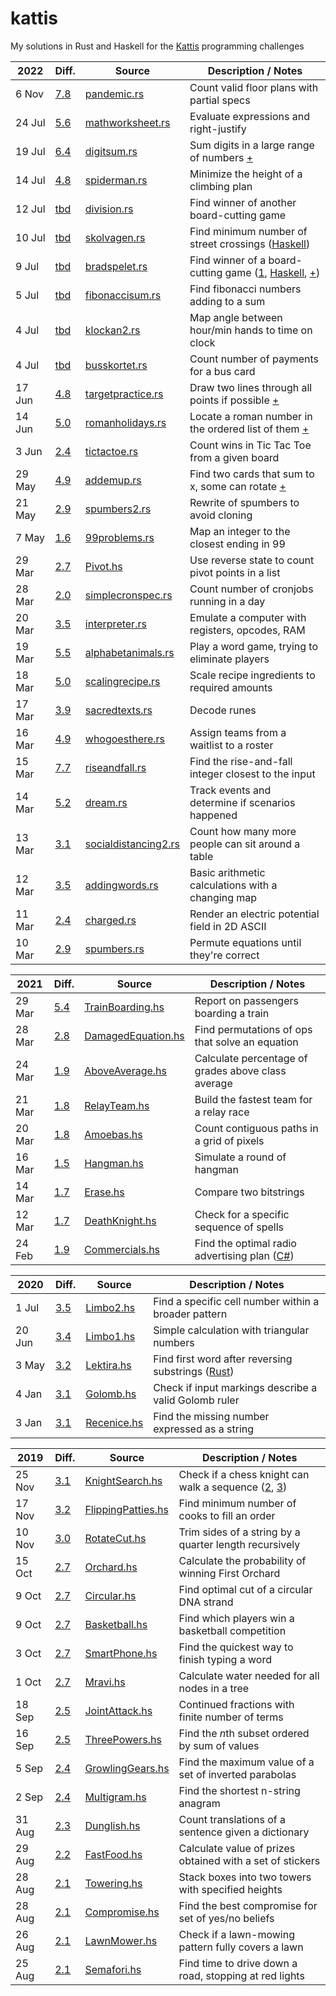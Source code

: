 # kattis

My solutions in Rust and Haskell for the [Kattis](https://open.kattis.com/problems?order=problem_difficulty) programming challenges

2022 | Diff. | Source | Description / Notes
--- | --- | --- | ---
6 Nov | [7.8](https://open.kattis.com/problems/pandemicshopping) | [pandemic.rs](rust/pandemicshopping/src/main.rs) | Count valid floor plans with partial specs
24 Jul | [5.6](https://open.kattis.com/problems/mathworksheet) | [mathworksheet.rs](rust/mathworksheet/src/main.rs) | Evaluate expressions and right-justify
19 Jul | [6.4](https://open.kattis.com/problems/digitsum) | [digitsum.rs](rust/digitsum/src/main.rs) | Sum digits in a large range of numbers [+](notes/Digit%20Sum.md)
14 Jul | [4.8](https://open.kattis.com/problems/spiderman) | [spiderman.rs](rust/spiderman/src/main.rs) | Minimize the height of a climbing plan
12 Jul | [tbd](https://open.kattis.com/problems/chocolatedivision) | [division.rs](rust/chocolatedivision/src/main.rs) | Find winner of another board-cutting game
10 Jul | [tbd](https://open.kattis.com/problems/skolvagen) | [skolvagen.rs](rust/skolvagen/src/main.rs) | Find minimum number of street crossings ([Haskell](src/Skolvagen.hs))
9 Jul | [tbd](https://open.kattis.com/problems/bradspelet) | [bradspelet.rs](rust/bradspelet2/src/main.rs) | Find winner of a board-cutting game ([1](rust/bradspelet/src/main.rs), [Haskell](src/Bradspelet.hs), [+](notes/Bradspelet.md))
5 Jul | [tbd](https://open.kattis.com/problems/fibonaccisum) | [fibonaccisum.rs](rust/fibonaccisum/src/main.rs) | Find fibonacci numbers adding to a sum
4 Jul | [tbd](https://open.kattis.com/problems/klockan2) | [klockan2.rs](rust/klockan2/src/main.rs) | Map angle between hour/min hands to time on clock
4 Jul | [tbd](https://open.kattis.com/problems/busskortet) | [busskortet.rs](rust/busskortet/src/main.rs) | Count number of payments for a bus card
17 Jun | [4.8](https://open.kattis.com/problems/targetpractice) | [targetpractice.rs](rust/targetpractice/src/main.rs) | Draw two lines through all points if possible [+](notes/Target%20Practice.md)
14 Jun | [5.0](https://open.kattis.com/problems/romanholidays) | [romanholidays.rs](rust/romanholidays/src/main.rs) | Locate a roman number in the ordered list of them [+](notes/Roman%20Holidays.md)
3 Jun | [2.4](https://open.kattis.com/problems/tictactoecounting) | [tictactoe.rs](rust/tictactoe/src/main.rs) | Count wins in Tic Tac Toe from a given board
29 May | [4.9](https://open.kattis.com/problems/addemup) | [addemup.rs](rust/addemup/src/main.rs) | Find two cards that sum to x, some can rotate [+](notes/Add%20'Em%20Up!.md)
21 May | [2.9](https://open.kattis.com/problems/noonerizedspumbers) | [spumbers2.rs](rust/spumbers2/src/main.rs) | Rewrite of spumbers to avoid cloning
7 May | [1.6](https://open.kattis.com/problems/99problems) | [99problems.rs](rust/problems99/src/main.rs) | Map an integer to the closest ending in 99
29 Mar | [2.7](https://open.kattis.com/problems/pivot) | [Pivot.hs](src/Pivot.hs) | Use reverse state to count pivot points in a list
28 Mar | [2.0](https://open.kattis.com/problems/simplecronspec) | [simplecronspec.rs](rust/simplecronspec/src/main.rs) | Count number of cronjobs running in a day
20 Mar | [3.5](https://open.kattis.com/problems/interpreter) | [interpreter.rs](rust/interpreter/src/main.rs) | Emulate a computer with registers, opcodes, RAM
19 Mar | [5.5](https://open.kattis.com/problems/alphabetanimals) | [alphabetanimals.rs](rust/alphabetanimals/src/main.rs) | Play a word game, trying to eliminate players
18 Mar | [5.0](https://open.kattis.com/problems/scalingrecipe) | [scalingrecipe.rs](rust/scalingrecipe/src/main.rs) | Scale recipe ingredients to required amounts
17 Mar | [3.9](https://open.kattis.com/problems/sacredtexts) | [sacredtexts.rs](rust/sacredtexts/src/main.rs) | Decode runes
16 Mar | [4.9](https://open.kattis.com/problems/whogoesthere) | [whogoesthere.rs](rust/whogoesthere/src/main.rs) | Assign teams from a waitlist to a roster
15 Mar | [7.7](https://open.kattis.com/problems/riseandfall) | [riseandfall.rs](rust/riseandfall/src/main.rs) | Find the rise-and-fall integer closest to the input
14 Mar | [5.2](https://open.kattis.com/problems/dream) | [dream.rs](rust/dream/src/main.rs) | Track events and determine if scenarios happened
13 Mar | [3.1](https://open.kattis.com/problems/socialdistancing2) | [socialdistancing2.rs](rust/socialdistancing2/src/main.rs) | Count how many more people can sit around a table
12 Mar | [3.5](https://open.kattis.com/problems/addingwords) | [addingwords.rs](rust/addingwords/src/main.rs) | Basic arithmetic calculations with a changing map
11 Mar | [2.4](https://open.kattis.com/problems/charged) | [charged.rs](rust/charged/src/main.rs) | Render an electric potential field in 2D ASCII
10 Mar | [2.9](https://open.kattis.com/problems/noonerizedspumbers) | [spumbers.rs](rust/spumbers/src/main.rs) | Permute equations until they're correct

2021 | Diff. | Source | Description / Notes
--- | --- | --- | ---
29 Mar | [5.4](https://open.kattis.com/problems/trainboarding) | [TrainBoarding.hs](src/TrainBoarding.hs) | Report on passengers boarding a train
28 Mar | [2.8](https://open.kattis.com/problems/damagedequation) | [DamagedEquation.hs](src/DamagedEquation.hs) | Find permutations of ops that solve an equation
24 Mar | [1.9](https://open.kattis.com/problems/aboveaverage) | [AboveAverage.hs](src/AboveAverage.hs) | Calculate percentage of grades above class average
21 Mar | [1.8](https://open.kattis.com/problems/bestrelayteam) | [RelayTeam.hs](src/BestRelayTeam.hs) | Build the fastest team for a relay race
20 Mar | [1.8](https://open.kattis.com/problems/amoebas) | [Amoebas.hs](src/Amoebas.hs) | Count contiguous paths in a grid of pixels
16 Mar | [1.5](https://open.kattis.com/problems/hangman) | [Hangman.hs](src/Hangman.hs) | Simulate a round of hangman
14 Mar | [1.7](https://open.kattis.com/problems/erase) | [Erase.hs](src/Erase.hs) | Compare two bitstrings
12 Mar | [1.7](https://open.kattis.com/problems/deathknight) | [DeathKnight.hs](src/DeathKnight.hs) | Check for a specific sequence of spells
24 Feb | [1.9](https://open.kattis.com/problems/commercials) | [Commercials.hs](src/Commercials.hs) | Find the optimal radio advertising plan ([C#](cs/commercials/Program.cs))

2020 | Diff. | Source | Description / Notes
--- | --- | --- | ---
1 Jul | [3.5](https://open.kattis.com/problems/limbo2) | [Limbo2.hs](src/Limbo2.hs) | Find a specific cell number within a broader pattern
20 Jun | [3.4](https://open.kattis.com/problems/limbo1) | [Limbo1.hs](src/Limbo1.hs) | Simple calculation with triangular numbers
3 May | [3.2](https://open.kattis.com/problems/lektira) | [Lektira.hs](src/Lektira.hs) | Find first word after reversing substrings ([Rust](rust/src/lektira.rs))
4 Jan | [3.1](https://open.kattis.com/problems/golombrulers) | [Golomb.hs](src/Golomb.hs) | Check if input markings describe a valid Golomb ruler
3 Jan | [3.1](https://open.kattis.com/problems/recenice) | [Recenice.hs](src/Recenice.hs) | Find the missing number expressed as a string

2019 | Diff. | Source | Description / Notes
--- | --- | --- | ---
25 Nov | [3.1](https://open.kattis.com/problems/knightsearch) | [KnightSearch.hs](src/KnightSearch.hs) | Check if a chess knight can walk a sequence ([2](src/KnightSearch2.hs), [3](src/KnightSearch3.hs))
17 Nov | [3.2](https://open.kattis.com/problems/flippingpatties) | [FlippingPatties.hs](src/FlippingPatties.hs) | Find minimum number of cooks to fill an order
10 Nov | [3.0](https://open.kattis.com/problems/rotatecut) | [RotateCut.hs](src/RotateCut.hs) | Trim sides of a string by a quarter length recursively
15 Oct | [2.7](https://open.kattis.com/problems/orchard) | [Orchard.hs](src/Orchard.hs) | Calculate the probability of winning First Orchard
9 Oct | [2.7](https://open.kattis.com/problems/circular) | [Circular.hs](src/Circular.hs) | Find optimal cut of a circular DNA strand
9 Oct | [2.7](https://open.kattis.com/problems/competitivearcadebasketball) | [Basketball.hs](src/Basketball.hs) | Find which players win a basketball competition
3 Oct | [2.7](https://open.kattis.com/problems/smartphone) | [SmartPhone.hs](src/SmartPhone.hs) | Find the quickest way to finish typing a word
1 Oct | [2.7](https://open.kattis.com/problems/mravi) | [Mravi.hs](src/Mravi.hs) | Calculate water needed for all nodes in a tree
18 Sep | [2.5](https://open.kattis.com/problems/jointattack) | [JointAttack.hs](src/JointAttack.hs) | Continued fractions with finite number of terms
16 Sep | [2.5](https://open.kattis.com/problems/threepowers) | [ThreePowers.hs](src/ThreePowers.hs) | Find the <i>n</i>th subset ordered by sum of values
5 Sep | [2.4](https://open.kattis.com/problems/growlinggears) | [GrowlingGears.hs](src/GrowlingGears.hs) | Find the maximum value of a set of inverted parabolas
2 Sep | [2.4](https://open.kattis.com/problems/multigram) | [Multigram.hs](src/Multigram.hs) | Find the shortest n-string anagram
31 Aug | [2.3](https://open.kattis.com/problems/dunglish) | [Dunglish.hs](src/Dunglish.hs) | Count translations of a sentence given a dictionary
29 Aug | [2.2](https://open.kattis.com/problems/fastfood) | [FastFood.hs](src/FastFood.hs) | Calculate value of prizes obtained with a set of stickers
28 Aug | [2.1](https://open.kattis.com/problems/towering) | [Towering.hs](src/Towering.hs) | Stack boxes into two towers with specified heights
28 Aug | [2.1](https://open.kattis.com/problems/compromise) | [Compromise.hs](src/Compromise.hs) | Find the best compromise for set of yes/no beliefs
26 Aug | [2.1](https://open.kattis.com/problems/lawnmower) | [LawnMower.hs](src/LawnMower.hs) | Check if a lawn-mowing pattern fully covers a lawn
25 Aug | [2.1](https://open.kattis.com/problems/semafori) | [Semafori.hs](src/Semafori.hs) | Find time to drive down a road, stopping at red lights

